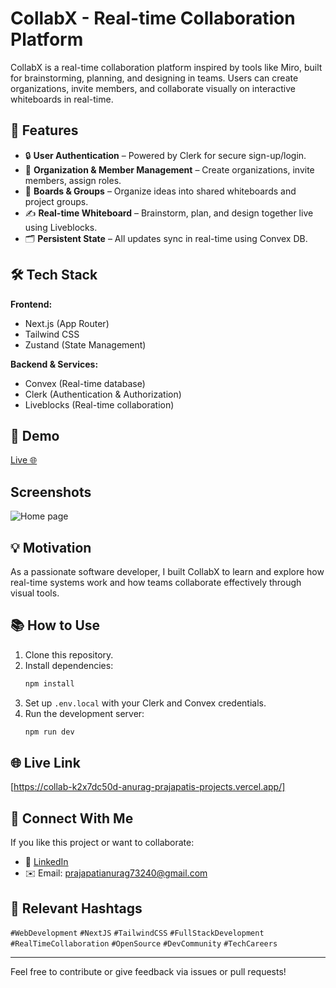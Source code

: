 # CollabX - Real-time Collaboration Platform

CollabX is a real-time collaboration platform inspired by tools like Miro, built for brainstorming, planning, and designing in teams. Users can create organizations, invite members, and collaborate visually on interactive whiteboards in real-time.

## 🚀 Features

- 🔒 **User Authentication** – Powered by Clerk for secure sign-up/login.
- 🏢 **Organization & Member Management** – Create organizations, invite members, assign roles.
- 🧠 **Boards & Groups** – Organize ideas into shared whiteboards and project groups.
- ✍️ **Real-time Whiteboard** – Brainstorm, plan, and design together live using Liveblocks.
- 🗂️ **Persistent State** – All updates sync in real-time using Convex DB.

## 🛠️ Tech Stack

**Frontend:**
- Next.js (App Router)
- Tailwind CSS
- Zustand (State Management)

**Backend & Services:**
- Convex (Real-time database)
- Clerk (Authentication & Authorization)
- Liveblocks (Real-time collaboration)

## 📸 Demo
<a href='collabx-six.vercel.app' target='_blank'>Live 🌐</a>

## Screenshots
![Home page](CollabX/landingpage1.png)

## 💡 Motivation

As a passionate software developer, I built CollabX to learn and explore how real-time systems work and how teams collaborate effectively through visual tools.

## 📚 How to Use

1. Clone this repository.
2. Install dependencies:
   ```bash
   npm install
   ```
3. Set up `.env.local` with your Clerk and Convex credentials.
4. Run the development server:
   ```bash
   npm run dev
   ```

## 🌐 Live Link

[https://collab-k2x7dc50d-anurag-prajapatis-projects.vercel.app/]

## 🙌 Connect With Me

If you like this project or want to collaborate:
- 💼 [LinkedIn](https://www.linkedin.com/in/anurag-prajapati34/)
- ✉️ Email: prajapatianurag73240@gmail.com

## 🔖 Relevant Hashtags

`#WebDevelopment` `#NextJS` `#TailwindCSS` `#FullStackDevelopment` `#RealTimeCollaboration` `#OpenSource` `#DevCommunity` `#TechCareers`

---

Feel free to contribute or give feedback via issues or pull requests!
